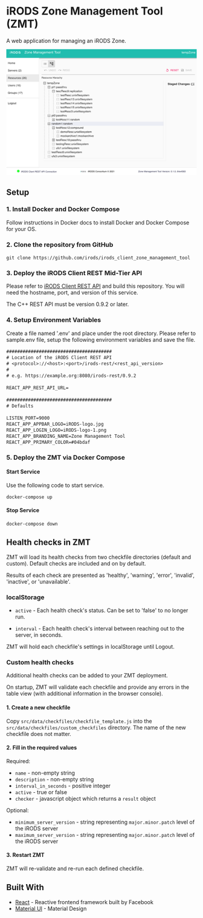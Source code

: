 # iRODS Zone Management Tool (ZMT)

A web application for managing an iRODS Zone.

![Zone Management Tool 0.1.0](design/images/ZMT-0.1.0.png)

## Setup

### 1. Install Docker and Docker Compose
Follow instructions in Docker docs to install Docker and Docker Compose for your OS.

### 2. Clone the repository from GitHub
```
git clone https://github.com/irods/irods_client_zone_management_tool
```

### 3. Deploy the iRODS Client REST Mid-Tier API 
Please refer to [iRODS Client REST API](https://github.com/irods/irods_client_rest_cpp) and build this repository. You will need the hostname, port, and version of this service.

The C++ REST API must be version 0.9.2 or later.

### 4. Setup Environment Variables
Create a file named '.env' and place under the root directory. Please refer to sample.env file, setup the following environment variables and save the file.

```
#######################################
# Location of the iRODS Client REST API
# <protocol>://<host>:<port>/irods-rest/<rest_api_version>
#
# e.g. https://example.org:8080/irods-rest/0.9.2

REACT_APP_REST_API_URL=

#######################################
# Defaults

LISTEN_PORT=9000
REACT_APP_APPBAR_LOGO=iRODS-logo.jpg
REACT_APP_LOGIN_LOGO=iRODS-logo-1.png
REACT_APP_BRANDING_NAME=Zone Management Tool
REACT_APP_PRIMARY_COLOR=#04bdaf
```

### 5. Deploy the ZMT via Docker Compose

#### Start Service
Use the following code to start service.
```
docker-compose up
```

#### Stop Service
```
docker-compose down
```

## Health checks in ZMT
ZMT will load its health checks from two checkfile directories (default and custom).  Default checks are included and on by default.

Results of each check are presented as 'healthy', 'warning', 'error', 'invalid', 'inactive', or 'unavailable'.

### localStorage

- `active` - Each health check's status.  Can be set to 'false' to no longer run.

- `interval` - Each health check's interval between reaching out to the server, in seconds.

ZMT will hold each checkfile's settings in localStorage until Logout.

### Custom health checks
Additional health checks can be added to your ZMT deployment.

On startup, ZMT will validate each checkfile and provide any errors in the table view (with additional information in the browser console).

#### 1. Create a new checkfile
Copy `src/data/checkfiles/checkfile_template.js` into the `src/data/checkfiles/custom_checkfiles` directory.  The name of the new checkfile does not matter.

#### 2. Fill in the required values

Required:
- `name` - non-empty string
- `description` - non-empty string
- `interval_in_seconds` - positive integer
- `active` - true or false
- `checker` - javascript object which returns a `result` object

Optional:
- `minimum_server_version` - string representing `major.minor.patch` level of the iRODS server
- `maximum_server_version` - string representing `major.minor.patch` level of the iRODS server

#### 3. Restart ZMT
ZMT will re-validate and re-run each defined checkfile.

## Built With
  - [React](https://reactjs.org/) - Reactive frontend framework built by Facebook
  - [Material UI](https://material-ui.com/) - Material Design
